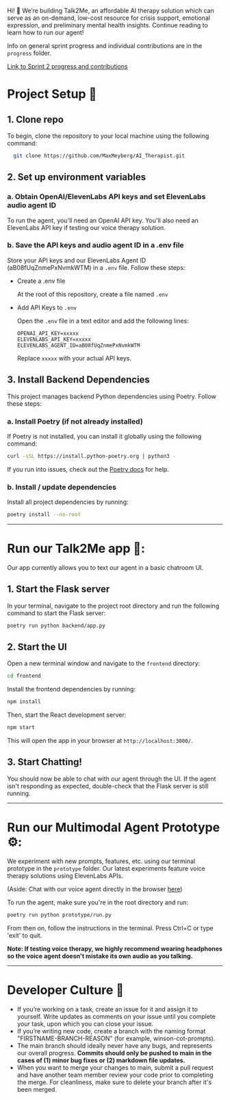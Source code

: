 Hi! 👋 We’re building Talk2Me, an affordable AI therapy solution which can serve as an on-demand, low-cost resource for crisis support, emotional expression, and preliminary mental health insights. Continue reading to learn how to run our agent!

Info on general sprint progress and individual contributions are in the `progress` folder.

[Link to Sprint 2 progress and contributions](https://github.com/winsonc7/CS224G/blob/main/progress/SPRINT_TWO.md)

# Project Setup 🤖

## 1. Clone repo

To begin, clone the repository to your local machine using the following command:
```bash
  git clone https://github.com/MaxMeyberg/AI_Therapist.git
```

## 2. Set up environment variables

### a. Obtain OpenAI/ElevenLabs API keys and set ElevenLabs audio agent ID

To run the agent, you'll need an OpenAI API key. You'll also need an ElevenLabs API key if testing our voice therapy solution.

### b.  Save the API keys and audio agent ID in a .env file

  Store your API keys and our ElevenLabs Agent ID (aB08fUqZnmePxNvmkWTM) in a `.env` file. Follow these steps:

- Create a .env file

  At the root of this repository, create a file named `.env`

- Add API Keys to `.env`

  Open the `.env` file in a text editor and add the following lines:

  ```
  OPENAI_API_KEY=xxxxx
  ELEVENLABS_API_KEY=xxxxx
  ELEVENLABS_AGENT_ID=aB08fUqZnmePxNvmkWTM
  ```
  Replace `xxxxx` with your actual API keys.
  
## 3. Install Backend Dependencies

This project manages backend Python dependencies using Poetry. Follow these steps:

### a. Install Poetry (if not already installed)

If Poetry is not installed, you can install it globally using the following command:

  ```bash
  curl -sSL https://install.python-poetry.org | python3 -
  ```

If you run into issues, check out the [Poetry docs](https://python-poetry.org/docs/#installing-with-the-official-installer) for help.

### b. Install / update dependencies

Install all project dependencies by running:

  ```bash
  poetry install --no-root
  ```
---

# Run our Talk2Me app 💬:

Our app currently allows you to text our agent in a basic chatroom UI.

## 1. Start the Flask server

In your terminal, navigate to the project root directory and run the following command to start the Flask server:
```bash
poetry run python backend/app.py
```
## 2. Start the UI

Open a new terminal window and navigate to the `frontend` directory:
```bash
cd frontend
```
Install the frontend dependencies by running:
```bash
npm install
```
Then, start the React development server:
```bash
npm start
```
This will open the app in your browser at `http://localhost:3000/`.

## 3. Start Chatting!

You should now be able to chat with our agent through the UI. If the agent isn't responding as expected, double-check that the Flask server is still running.

---

# Run our Multimodal Agent Prototype ⚙️:

We experiment with new prompts, features, etc. using our terminal prototype in the `prototype` folder. Our latest experiments feature
voice therapy solutions using ElevenLabs APIs.

(Aside: Chat with our voice agent directly in the browser [here](https://elevenlabs.io/app/talk-to?agent_id=aB08fUqZnmePxNvmkWTM))

To run the agent, make sure you're in the root directory and run:
```bash
poetry run python prototype/run.py
```
From then on, follow the instructions in the terminal. Press Ctrl+C or type 'exit' to quit.

**Note: If testing voice therapy, we highly recommend wearing headphones so the voice agent doesn't mistake its own audio as you talking.**

---
# Developer Culture 🔧
- If you’re working on a task, create an issue for it and assign it to yourself. Write updates as comments on your issue until you complete your task, upon which you can close your issue.
- If you’re writing new code, create a branch with the naming format "FIRSTNAME-BRANCH-REASON" (for example, winson-cot-prompts).
- The main branch should ideally never have any bugs, and represents our overall progress. **Commits should only be pushed to main in the cases of (1) minor bug fixes or (2) markdown file updates.**
- When you want to merge your changes to main, submit a pull request and have another team member review your code prior to completing the merge. For cleanliness, make sure to delete your branch after it's been merged.
